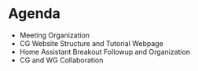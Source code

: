 # Agenda

- Meeting Organization
- CG Website Structure and Tutorial Webpage
- Home Assistant Breakout Followup and Organization
- CG and WG Collaboration
